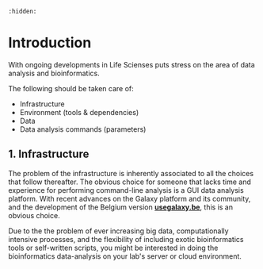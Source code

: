 ```{toctree}
:hidden:
```

# Introduction

With ongoing developments in Life Scienses puts stress on the area of data analysis and bioinformatics. 


The following should be taken care of: 
- Infrastructure
- Environment (tools & dependencies)
- Data
- Data analysis commands (parameters)

##  1. Infrastructure

The problem of the infrastructure is inherently associated to all the choices that follow thereafter. The obvious choice for someone that lacks time and experience for performing command-line analysis is a GUI data analysis platform. With recent advances on the Galaxy platform and its community, and the development of the Belgium version **[usegalaxy.be](https://usegalaxy.be/)**, this is an obvious choice.  

Due to the the problem of ever increasing big data, computationally intensive processes, and the flexibility of including exotic bioinformatics tools or self-written scripts, you might be interested in doing the bioinformatics data-analysis on your lab's server or cloud environment. 


